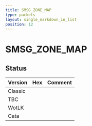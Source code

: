 ```yaml
---
title: SMSG_ZONE_MAP
type: packets
layout: single_markdown_in_list
position: 12
---
```


# SMSG_ZONE_MAP

## Status

Version | Hex | Comment
---------- | ---------- | ---------- 
Classic |  |  
TBC |  |  
WotLK |  |  
Cata |  |  
